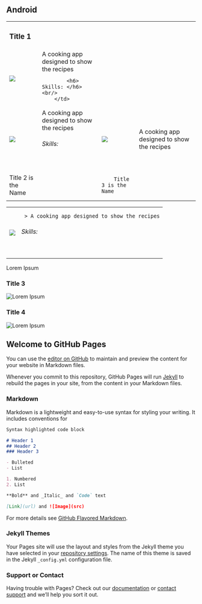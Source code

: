 <h2> Android </h2>


<table>
    <tbody>
    <tr> <td colspan="2" ><h3>Title 1</h3> </td></tr>
    <tr>
        <td style="max-width:50%"> <img src="https://via.placeholder.com/350x150"> </td>
        <td style="max-width:50%">  A cooking app designed to show the recipes
        
            <h6> Skills: </h6> <br/> 
        </td> 
     
   </tr>
   
   <tr> <td><img src="https://via.placeholder.com/350x150"></td> <td> A cooking app designed to show the recipes
                                                                                                    <h6> Skills: </h6> <br/> </td> 
                                                                                                    
   
   <td><img src="https://via.placeholder.com/350x150"></td> <td> A cooking app designed to show the recipes
                                                                                                    
   </tr>
   <tr>  
   <td>
        Title 2 is the Name 
   </td>
   <td>
   <td> 
   
        Title 3 is the Name 
   </td>
   </tr>
 </tbody>
</table>


<table>
<tr> 
<td style="max-width:50%"> <img src="https://via.placeholder.com/350x150"> </td>
<td style="max-width:50%"> 

     > A cooking app designed to show the recipes
         
<h6> Skills: </h6>
          <br/>
</td>
</tr>


</table>


 Lorem Ipsum </p>

<p><h3>Title 3</h3>
<img style="float:left" src="https://via.placeholder.com/350x150"> Lorem Ipsum </p>

<p><h3>Title 4</h3>
<img style="float:left" src="https://via.placeholder.com/350x150"> Lorem Ipsum </p>









## Welcome to GitHub Pages

You can use the [editor on GitHub](https://github.com/PanosGr94/Portfolio/edit/master/README.md) to maintain and preview the content for your website in Markdown files.

Whenever you commit to this repository, GitHub Pages will run [Jekyll](https://jekyllrb.com/) to rebuild the pages in your site, from the content in your Markdown files.

### Markdown

Markdown is a lightweight and easy-to-use syntax for styling your writing. It includes conventions for

```markdown
Syntax highlighted code block

# Header 1
## Header 2
### Header 3

- Bulleted
- List

1. Numbered
2. List

**Bold** and _Italic_ and `Code` text

[Link](url) and ![Image](src)
```

For more details see [GitHub Flavored Markdown](https://guides.github.com/features/mastering-markdown/).

### Jekyll Themes

Your Pages site will use the layout and styles from the Jekyll theme you have selected in your [repository settings](https://github.com/PanosGr94/Portfolio/settings). The name of this theme is saved in the Jekyll `_config.yml` configuration file.

### Support or Contact

Having trouble with Pages? Check out our [documentation](https://help.github.com/categories/github-pages-basics/) or [contact support](https://github.com/contact) and we’ll help you sort it out.
